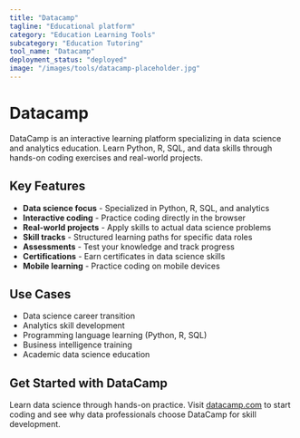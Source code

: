 ```yaml
---
title: "Datacamp"
tagline: "Educational platform"
category: "Education Learning Tools"
subcategory: "Education Tutoring"
tool_name: "Datacamp"
deployment_status: "deployed"
image: "/images/tools/datacamp-placeholder.jpg"
---
```


# Datacamp

DataCamp is an interactive learning platform specializing in data science and analytics education. Learn Python, R, SQL, and data skills through hands-on coding exercises and real-world projects.

## Key Features

- **Data science focus** - Specialized in Python, R, SQL, and analytics
- **Interactive coding** - Practice coding directly in the browser
- **Real-world projects** - Apply skills to actual data science problems
- **Skill tracks** - Structured learning paths for specific data roles
- **Assessments** - Test your knowledge and track progress
- **Certifications** - Earn certificates in data science skills
- **Mobile learning** - Practice coding on mobile devices

## Use Cases

- Data science career transition
- Analytics skill development
- Programming language learning (Python, R, SQL)
- Business intelligence training
- Academic data science education

## Get Started with DataCamp

Learn data science through hands-on practice. Visit [datacamp.com](https://www.datacamp.com) to start coding and see why data professionals choose DataCamp for skill development.
